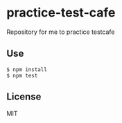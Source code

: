 # practice-test-cafe

Repository for me to practice testcafe

## Use

```
$ npm install
$ npm test
```

## License

MIT

